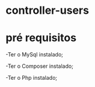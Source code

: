 # controller-users

# pré requisitos

-Ter o MySql instalado;

-Ter o Composer instalado;

-Ter o Php instalado;
